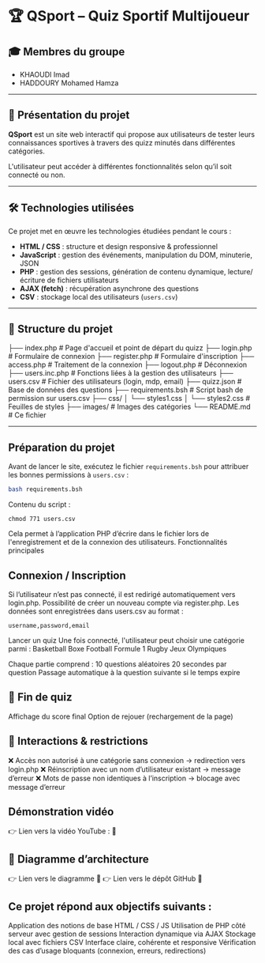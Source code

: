 # 🏆 QSport – Quiz Sportif Multijoueur

## 🎓 Membres du groupe

- KHAOUDI Imad 
- HADDOURY Mohamed Hamza

---

## 📄 Présentation du projet

**QSport** est un site web interactif qui propose aux utilisateurs de tester leurs connaissances sportives à travers des quizz minutés dans différentes catégories.

L'utilisateur peut accéder à différentes fonctionnalités selon qu’il soit connecté ou non.

---

## 🛠️ Technologies utilisées

Ce projet met en œuvre les technologies étudiées pendant le cours :

- **HTML / CSS** : structure et design responsive & professionnel  
- **JavaScript** : gestion des événements, manipulation du DOM, minuterie, JSON  
- **PHP** : gestion des sessions, génération de contenu dynamique, lecture/écriture de fichiers utilisateurs  
- **AJAX (fetch)** : récupération asynchrone des questions  
- **CSV** : stockage local des utilisateurs (`users.csv`)  

---

## 📁 Structure du projet

├── index.php # Page d'accueil et point de départ du quizz
├── login.php # Formulaire de connexion
├── register.php # Formulaire d'inscription
├── access.php # Traitement de la connexion
├── logout.php # Déconnexion
├── users.inc.php # Fonctions liées à la gestion des utilisateurs
├── users.csv # Fichier des utilisateurs (login, mdp, email)
├── quizz.json # Base de données des questions
├── requirements.bsh # Script bash de permission sur users.csv
├── css/
│ └── styles1.css
│ └── styles2.css # Feuilles de styles
├── images/ # Images des catégories
└── README.md # Ce fichier


---

## Préparation du projet

Avant de lancer le site, exécutez le fichier `requirements.bsh` pour attribuer les bonnes permissions à `users.csv` :

```bash
bash requirements.bsh
```

Contenu du script :
```
chmod 771 users.csv
```
Cela permet à l’application PHP d’écrire dans le fichier lors de l'enregistrement et de la connexion des utilisateurs.
Fonctionnalités principales


## Connexion / Inscription

Si l’utilisateur n’est pas connecté, il est redirigé automatiquement vers login.php.
Possibilité de créer un nouveau compte via register.php.
Les données sont enregistrées dans users.csv au format :

```
username,password,email
```


Lancer un quiz
Une fois connecté, l'utilisateur peut choisir une catégorie parmi :
Basketball
Boxe
Football
Formule 1
Rugby
Jeux Olympiques

Chaque partie comprend :
10 questions aléatoires
20 secondes par question
Passage automatique à la question suivante si le temps expire

## 🏁 Fin de quiz
Affichage du score final
Option de rejouer (rechargement de la page)

## 🧪 Interactions & restrictions

❌ Accès non autorisé à une catégorie sans connexion → redirection vers login.php
❌ Réinscription avec un nom d’utilisateur existant → message d’erreur
❌ Mots de passe non identiques à l’inscription → blocage avec message d’erreur

## Démonstration vidéo
👉 Lien vers la vidéo YouTube :
🔗 

## 🧩 Diagramme d’architecture
👉 Lien vers le diagramme 
🔗 
👉 Lien vers le dépôt GitHub
🔗 


## Ce projet répond aux objectifs suivants :

Application des notions de base HTML / CSS / JS
Utilisation de PHP côté serveur avec gestion de sessions
Interaction dynamique via AJAX
Stockage local avec fichiers CSV
Interface claire, cohérente et responsive
Vérification des cas d’usage bloquants (connexion, erreurs, redirections)
